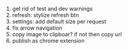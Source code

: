 1. get rid of test and dev warnings
2. refresh: stylize refresh btn
3. settings: add default size per request
4. fix arrow navigation
5. copy image to clipboar?  if not then copy url
6. publish as chrome extension
